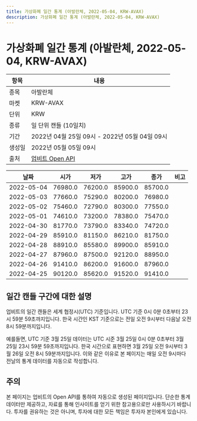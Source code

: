```yaml
---
title: 가상화폐 일간 통계 (아발란체, 2022-05-04, KRW-AVAX)
description: 가상화폐 일간 통계 (아발란체, 2022-05-04, KRW-AVAX)
---
```



가상화폐 일간 통계 (아발란체, 2022-05-04, KRW-AVAX)
===

|항목|내용|
|--|--|
|종목|아발란체|
|마켓|KRW-AVAX|
|단위|KRW|
|종류|일 단위 캔들 (10일치)|
|기간|2022년 04월 25일 09시 - 2022년 05월 04일 09시|
|생성일|2022년 05월 05일 09시|
|출처|[업비트 Open API](https://docs.upbit.com)|


|날짜|시가|저가|고가|종가|비고|
|--|--|--|--|--|--|
|2022-05-04|76980.0|76200.0|85900.0|85700.0|    |
|2022-05-03|77660.0|75290.0|80200.0|76980.0|    |
|2022-05-02|75460.0|72790.0|80300.0|77550.0|    |
|2022-05-01|74610.0|73200.0|78380.0|75470.0|    |
|2022-04-30|81770.0|73790.0|83340.0|74720.0|    |
|2022-04-29|85910.0|81150.0|86210.0|81750.0|    |
|2022-04-28|88910.0|85580.0|89900.0|85910.0|    |
|2022-04-27|87960.0|87500.0|92120.0|88950.0|    |
|2022-04-26|91410.0|86200.0|91600.0|87960.0|    |
|2022-04-25|90120.0|85620.0|91520.0|91410.0|    |


일간 캔들 구간에 대한 설명
---


업비트의 일간 캔들은 세계 협정시(UTC) 기준입니다. 
UTC 기준 0시 0분 0초부터 23시 59분 59초까지입니다. 
한국 시간인 KST 기준으로는 전일 오전 9시부터 다음날 오전 8시 59분까지입니다. 


예를들면, UTC 기준 3월 25일 데이터는 UTC 시준 3월 25일 0시 0분 0초부터 3월 25일 23시 59분 59초까지입니다. 
한국 시간으로 표현하면 3월 25일 오전 9시부터 3월 26일 오전 8시 59분까지입니다. 
이와 같은 이유로 본 페이지는 매일 오전 9시마다 전날의 통계 데이터를 자동으로 작성합니다. 


주의
---


본 페이지는 업비트의 Open API를 통하여 자동으로 생성된 페이지입니다. 
단순한 통계 데이터만 제공하고, 자료를 통해 인사이트를 얻기 위한 참고용으로만 사용하시기 바랍니다. 
투자를 권유하는 것은 아니며, 투자에 대한 모든 책임은 투자자 본인에게 있습니다. 
